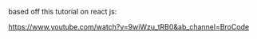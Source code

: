 based off this tutorial on react js:

https://www.youtube.com/watch?v=9wiWzu_tRB0&ab_channel=BroCode
